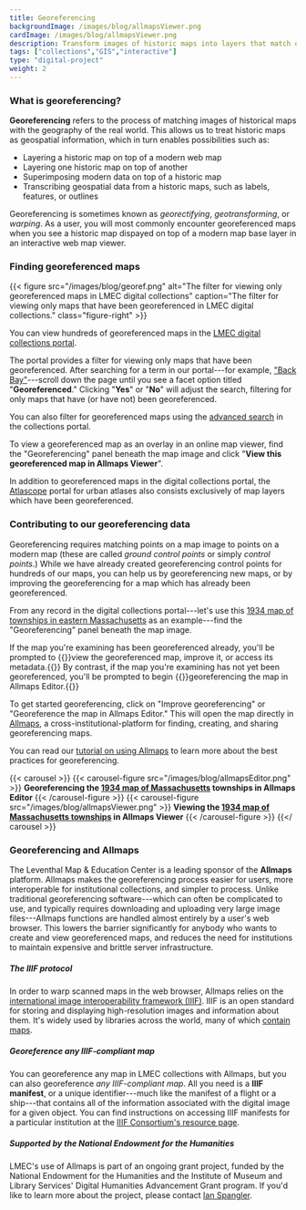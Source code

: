 ```yaml
---
title: Georeferencing
backgroundImage: /images/blog/allmapsViewer.png
cardImage: /images/blog/allmapsViewer.png
description: Transform images of historic maps into layers that match onto modern web maps
tags: ["collections","GIS","interactive"]
type: "digital-project"
weight: 2
---
```

### What is georeferencing? 

**Georeferencing** refers to the process of matching images of historical maps with the geography of the real world. This allows us to treat historic maps as geospatial information, which in turn enables possibilities such as:

- Layering a historic map on top of a modern web map
- Layering one historic map on top of another
- Superimposing modern data on top of a historic map
- Transcribing geospatial data from a historic maps, such as labels, features, or outlines 

Georeferencing is sometimes known as *georectifying*, *geotransforming*, or *warping*. As a user, you will most commonly encounter georeferenced maps when you see a historic map dispayed on top of a modern map base layer in an interactive web map viewer.

### Finding georeferenced maps

{{< figure src="/images/blog/georef.png" alt="The filter for viewing only georeferenced maps in LMEC digital collections" caption="The filter for viewing only maps that have been georeferenced in LMEC digital collections." class="figure-right" >}}

You can view hundreds of georeferenced maps in the [LMEC digital collections portal](https://collections.leventhalmap.org).

The portal provides a filter for viewing only maps that have been georeferenced. After searching for a term in our portal---for example, ["Back Bay"](https://collections.leventhalmap.org/search?utf8=✓&q=%22Back+Bay%22)---scroll down the page until you see a facet option titled "**Georeferenced**." Clicking "**Yes**" or "**No**" will adjust the search, filtering for only maps that have (or have not) been georeferenced.

You can also filter for georeferenced maps using the [advanced search](https://collections.leventhalmap.org/advanced) in the collections portal. 

To view a georeferenced map as an overlay in an online map viewer, find the "Georeferencing" panel beneath the map image and click "**View this georeferenced map in Allmaps Viewer**".

In addition to georeferenced maps in the digital collections portal, the [Atlascope](https://www.atlascope.org) portal for urban atlases also consists exclusively of map layers which have been georeferenced. 

### Contributing to our georeferencing data

Georeferencing requires matching points on a map image to points on a modern map (these are called _ground control points_ or simply _control points_.) While we have already created georeferencing control points for hundreds of our maps, you can help us by georeferencing new maps, or by improving the georeferencing for a map which has already been georeferenced.

From any record in the digital collections portal---let's use this [1934 map of townships in eastern Massachusetts](https://collections.leventhalmap.org/search/commonwealth:q524n357v) as an example---find the "Georeferencing" panel beneath the map image.

If the map you're examining has been georeferenced already, you'll be prompted to {{<popup img-src="/images/blog/georef-existing-map.png" img-bib="/images/blog/georef-existing-map.png" class=popupTooltip target="blank">}}view the georeferenced map, improve it, or access its metadata.{{</popup>}} By contrast, if the map you're examining has not yet been georeferenced, you'll be prompted to begin {{<popup img-src="/images/blog/georef-new-map.png" bib-src="/images/blog/georef-new-map.png" class=popupTooltip target="blank">}}georeferencing the map in Allmaps Editor.{{</popup>}}

To get started georeferencing, click on "Improve georeferencing" or "Georeference the map in Allmaps Editor." This will open the map directly in [Allmaps](https://editor.allmaps.org), a cross-institutional-platform for finding, creating, and sharing georeferencing maps.

You can read our [tutorial on using Allmaps](https://cartinal.leventhalmap.org/guides/georeference.html) to learn more about the best practices for georeferencing.

{{< carousel >}}
    {{< carousel-figure src="/images/blog/allmapsEditor.png" >}} **Georeferencing the [1934 map of Massachusetts](https://collections.leventhalmap.org/search/commonwealth:q524n357v) townships in Allmaps Editor** {{< /carousel-figure >}}
    {{< carousel-figure src="/images/blog/allmapsViewer.png" >}} **Viewing the [1934 map of Massachusetts townships](https://collections.leventhalmap.org/search/commonwealth:q524n357v) in Allmaps Viewer** {{< /carousel-figure >}}
{{</ carousel >}}

### Georeferencing and Allmaps

The Leventhal Map & Education Center is a leading sponsor of the **Allmaps** platform. Allmaps makes the georeferencing process easier for users, more interoperable for institutional collections, and simpler to process. Unlike traditional georeferencing software---which can often be complicated to use, and typically requires downloading and uploading very large image files---Allmaps functions are handled almost entirely by a user's web browser. This lowers the barrier significantly for anybody who wants to create and view georeferenced maps, and reduces the need for institutions to maintain expensive and brittle server infrastructure.

##### The IIIF protocol

In order to warp scanned maps in the web browser, Allmaps relies on the [international image interoperability framework (IIIF)](https://iiif.io/get-started/how-iiif-works/). IIIF is an open standard for storing and displaying high-resolution images and information about them. It's widely used by libraries across the world, many of which [contain maps](https://github.com/allmaps/iiif-map-collections/tree/main).

##### Georeference any IIIF-compliant map

You can georeference any map in LMEC collections with Allmaps, but you can also georeference *any IIIF-compliant map*. All you need is a **IIIF manifest**, or a unique identifier---much like the manifest of a flight or a ship---that contains all of the information associated with the digital image for a given object. You can find instructions on accessing IIIF manifests for a particular institution at the [IIIF Consortium's resource page](https://iiif.io/guides/finding_resources/).

##### Supported by the National Endowment for the Humanities

LMEC's use of Allmaps is part of an ongoing grant project, funded by the National Endowment for the Humanities and the Institute of Museum and Library Services' Digital Humanities Advancement Grant program. If you'd like to learn more about the project, please contact [Ian Spangler](https://www.leventhalmap.org/about/people/ian-spangler/).
